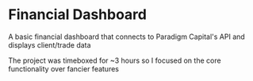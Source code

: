 # Financial Dashboard

A basic financial dashboard that connects to Paradigm Capital's API and displays client/trade data

The project was timeboxed for ~3 hours so I focused on the core functionality over fancier features